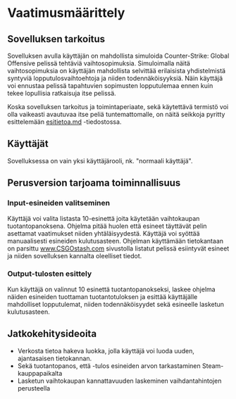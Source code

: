 # Vaatimusmäärittely
## Sovelluksen tarkoitus
Sovelluksen avulla käyttäjän on mahdollista simuloida Counter-Strike: Global Offensive pelissä tehtäviä vaihtosopimuksia. Simuloimalla näitä vaihtosopimuksia on käyttäjän mahdollista selvittää erilaisista yhdistelmistä syntyviä lopputulosvaihtoehtoja ja niiden todennäköisyyksiä. Näin käyttäjä voi ennustaa pelissä tapahtuvien sopimusten lopputulemaa ennen kuin tekee lopullisia ratkaisuja itse pelissä.

Koska sovelluksen tarkoitus ja toimintaperiaate, sekä käytettävä termistö voi olla vaikeasti avautuvaa itse peliä tuntemattomalle, on näitä seikkoja pyritty esittelemään [esitietoa.md](../master/dokumentaatio/esitietoa.md) -tiedostossa.

## Käyttäjät
Sovelluksessa on vain yksi käyttäjärooli, nk. "normaali käyttäjä".

## Perusversion tarjoama toiminnallisuus
### Input-esineiden valitseminen
Käyttäjä voi valita listasta 10-esinettä joita käytetään vaihtokaupan tuotantopanoksena. Ohjelma pitää huolen että esineet täyttävät pelin asettamat vaatimukset niiden yhtäläisyydestä. Käyttäjä voi syöttää manuaalisesti esineiden kulutusasteen. Ohjelman käyttämään tietokantaan on parsittu www.CSGOstash.com sivustolla listatut pelissä esiintyvät esineet ja niiden sovelluksen kannalta oleelliset tiedot.

### Output-tulosten esittely
Kun käyttäjä on valinnut 10 esinettä tuotantopanokseksi, laskee ohjelma näiden esineiden tuottaman tuotantotuloksen ja esittää käyttäjälle mahdolliset lopputulemat, niiden todennäköisyydet sekä esineelle lasketun kulutusasteen.

## Jatkokehitysideoita
- Verkosta tietoa hakeva luokka, jolla käyttäjä voi luoda uuden, ajantasaisen tietokannan.
- Sekä tuotantopanos, että -tulos esineiden arvon tarkastaminen Steam-kauppapaikalta
- Lasketun vaihtokaupan kannattavuuden laskeminen vaihdantahintojen perusteella
